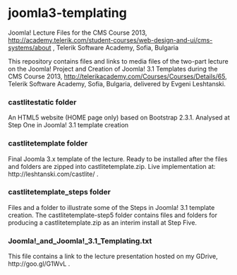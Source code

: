 joomla3-templating
==================

Joomla! Lecture Files for the CMS Course 2013, http://academy.telerik.com/student-courses/web-design-and-ui/cms-systems/about , Telerik Software Academy, Sofia, Bulgaria

This repository contains files and links to media files of the two-part lecture on the Joomla! Project and Creation of Joomla! 3.1 Templates during the CMS Course 2013, http://telerikacademy.com/Courses/Courses/Details/65, Telerik Software Academy, Sofia, Bulgaria, delivered by Evgeni Leshtanski.

<h3>castlitestatic folder</h3>
	An HTML5 website (HOME page only) based on Bootstrap 2.3.1. Analysed at Step One in Joomla! 3.1 template creation

<h3>castlitetemplate folder</h3>
	Final Joomla 3.x template of the lecture. Ready to be installed after the files and folders are zipped into castlitetemplate.zip. Live implementation at: http://leshtanski.com/castlite/ .

<h3>castlitetemplate_steps folder</h3>
	Files and a folder to illustrate some of the Steps in Joomla! 3.1 template creation.
	The castlitetemplate-step5 folder contains files and folders for producing a castlitetemplate.zip as an interim install at Step Five.

<h3>Joomla!_and_Joomla!_3.1_Templating.txt</h3>
	This file contains a link to the lecture presentation hosted on my GDrive, http://goo.gl/G1WvL .
